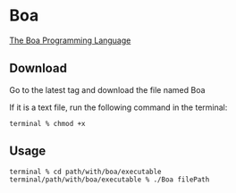 # Boa
[The Boa Programming Language](https://cyber-cp.github.io/Boa/)
## Download
Go to the latest tag and download the file named Boa

If it is a text file, run the following command in the terminal:
```
terminal % chmod +x
```

## Usage
```
terminal % cd path/with/boa/executable
terminal/path/with/boa/executable % ./Boa filePath
```